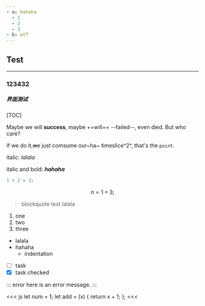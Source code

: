 ```yaml
---
- a: hahaha
  - 1
  - 2
  - 3
- b: wtf
---
```


## Test

------

### 123432
##### 界面测试

[TOC]

Maybe we will **success**, maybe ++will++ --failed--, even died. But who care?

If we do it,~~we~~ just comsume our~ha~ timeslice^2^, that's the `point`.

italic: _lalala_

italic and bold: ***hahaha***

```c++
1 + 2 = 3;
```

$$
n = 1 + 3;
$$

> blockquote test
> lalala 

1. one
2. two
3. three

- lalala
- hahaha
  - indentation

- [ ] task
- [x] task checked

[^test]: test here

::: error
here is an error message.
:::

<<< js
let num = 1;
let add = (x) { return x + 1; };
<<<

[detail]: detail "lalala"
